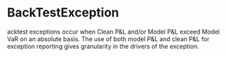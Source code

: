 # BackTestException
acktest exceptions occur when Clean P&amp;L and/or Model P&amp;L exceed Model VaR on an absolute basis. The use of both model P&amp;L and clean P&amp;L for exception reporting gives granularity in the drivers of the exception.

